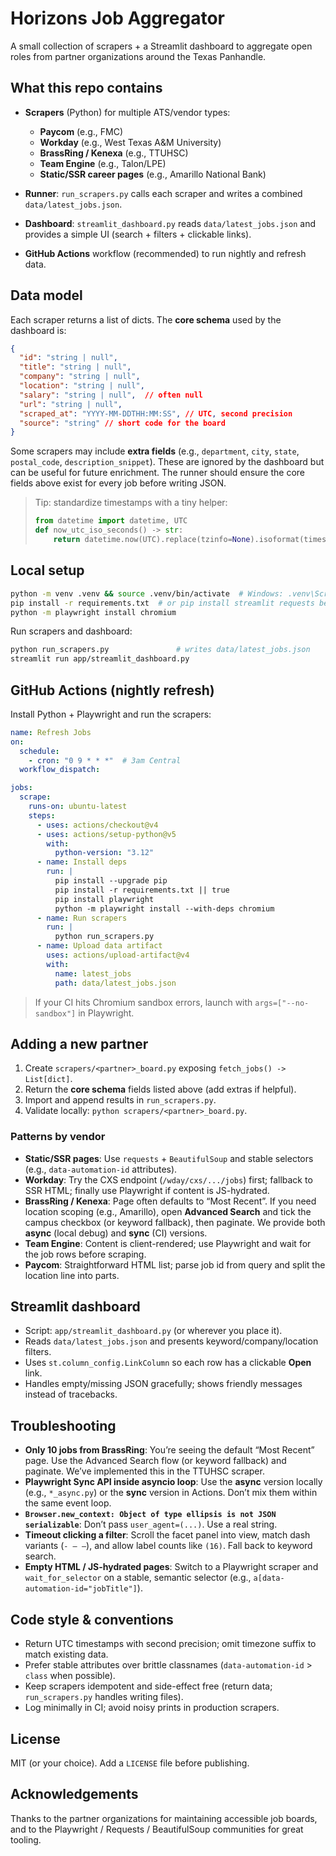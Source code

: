 # Horizons Job Aggregator

A small collection of scrapers + a Streamlit dashboard to aggregate open roles from partner organizations around the Texas Panhandle.

## What this repo contains

* **Scrapers** (Python) for multiple ATS/vendor types:

  * **Paycom** (e.g., FMC)
  * **Workday** (e.g., West Texas A\&M University)
  * **BrassRing / Kenexa** (e.g., TTUHSC)
  * **Team Engine** (e.g., Talon/LPE)
  * **Static/SSR career pages** (e.g., Amarillo National Bank)
* **Runner**: `run_scrapers.py` calls each scraper and writes a combined `data/latest_jobs.json`.
* **Dashboard**: `streamlit_dashboard.py` reads `data/latest_jobs.json` and provides a simple UI (search + filters + clickable links).
* **GitHub Actions** workflow (recommended) to run nightly and refresh data.

## Data model

Each scraper returns a list of dicts. The **core schema** used by the dashboard is:

```json
{
  "id": "string | null",
  "title": "string | null",
  "company": "string | null",
  "location": "string | null",
  "salary": "string | null",  // often null
  "url": "string | null",
  "scraped_at": "YYYY-MM-DDTHH:MM:SS", // UTC, second precision
  "source": "string" // short code for the board
}
```

Some scrapers may include **extra fields** (e.g., `department`, `city`, `state`, `postal_code`, `description_snippet`). These are ignored by the dashboard but can be useful for future enrichment. The runner should ensure the core fields above exist for every job before writing JSON.

> Tip: standardize timestamps with a tiny helper:
>
> ```python
> from datetime import datetime, UTC
> def now_utc_iso_seconds() -> str:
>     return datetime.now(UTC).replace(tzinfo=None).isoformat(timespec="seconds")
> ```

## Local setup

```bash
python -m venv .venv && source .venv/bin/activate  # Windows: .venv\Scripts\activate
pip install -r requirements.txt  # or pip install streamlit requests beautifulsoup4 playwright
python -m playwright install chromium
```

Run scrapers and dashboard:

```bash
python run_scrapers.py               # writes data/latest_jobs.json
streamlit run app/streamlit_dashboard.py
```

## GitHub Actions (nightly refresh)

Install Python + Playwright and run the scrapers:

```yaml
name: Refresh Jobs
on:
  schedule:
    - cron: "0 9 * * *"  # 3am Central
  workflow_dispatch:

jobs:
  scrape:
    runs-on: ubuntu-latest
    steps:
      - uses: actions/checkout@v4
      - uses: actions/setup-python@v5
        with:
          python-version: "3.12"
      - name: Install deps
        run: |
          pip install --upgrade pip
          pip install -r requirements.txt || true
          pip install playwright
          python -m playwright install --with-deps chromium
      - name: Run scrapers
        run: |
          python run_scrapers.py
      - name: Upload data artifact
        uses: actions/upload-artifact@v4
        with:
          name: latest_jobs
          path: data/latest_jobs.json
```

> If your CI hits Chromium sandbox errors, launch with `args=["--no-sandbox"]` in Playwright.

## Adding a new partner

1. Create `scrapers/<partner>_board.py` exposing `fetch_jobs() -> List[dict]`.
2. Return the **core schema** fields listed above (add extras if helpful).
3. Import and append results in `run_scrapers.py`.
4. Validate locally: `python scrapers/<partner>_board.py`.

### Patterns by vendor

* **Static/SSR pages**: Use `requests` + `BeautifulSoup` and stable selectors (e.g., `data-automation-id` attributes).
* **Workday**: Try the CXS endpoint (`/wday/cxs/.../jobs`) first; fallback to SSR HTML; finally use Playwright if content is JS-hydrated.
* **BrassRing / Kenexa**: Page often defaults to “Most Recent”. If you need location scoping (e.g., Amarillo), open **Advanced Search** and tick the campus checkbox (or keyword fallback), then paginate. We provide both **async** (local debug) and **sync** (CI) versions.
* **Team Engine**: Content is client-rendered; use Playwright and wait for the job rows before scraping.
* **Paycom**: Straightforward HTML list; parse job id from query and split the location line into parts.

## Streamlit dashboard

* Script: `app/streamlit_dashboard.py` (or wherever you place it).
* Reads `data/latest_jobs.json` and presents keyword/company/location filters.
* Uses `st.column_config.LinkColumn` so each row has a clickable **Open** link.
* Handles empty/missing JSON gracefully; shows friendly messages instead of tracebacks.

## Troubleshooting

* **Only 10 jobs from BrassRing**: You’re seeing the default “Most Recent” page. Use the Advanced Search flow (or keyword fallback) and paginate. We’ve implemented this in the TTUHSC scraper.
* **Playwright Sync API inside asyncio loop**: Use the **async** version locally (e.g., `*_async.py`) or the **sync** version in Actions. Don’t mix them within the same event loop.
* **`Browser.new_context: Object of type ellipsis is not JSON serializable`**: Don’t pass `user_agent=(...)`. Use a real string.
* **Timeout clicking a filter**: Scroll the facet panel into view, match dash variants (`- – —`), and allow label counts like `(16)`. Fall back to keyword search.
* **Empty HTML / JS-hydrated pages**: Switch to a Playwright scraper and `wait_for_selector` on a stable, semantic selector (e.g., `a[data-automation-id="jobTitle"]`).

## Code style & conventions

* Return UTC timestamps with second precision; omit timezone suffix to match existing data.
* Prefer stable attributes over brittle classnames (`data-automation-id` > `class` when possible).
* Keep scrapers idempotent and side-effect free (return data; `run_scrapers.py` handles writing files).
* Log minimally in CI; avoid noisy prints in production scrapers.

## License

MIT (or your choice). Add a `LICENSE` file before publishing.

## Acknowledgements

Thanks to the partner organizations for maintaining accessible job boards, and to the Playwright / Requests / BeautifulSoup communities for great tooling.
